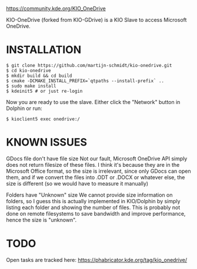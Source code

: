 https://community.kde.org/KIO_OneDrive

KIO-OneDrive (forked from KIO-GDrive) is a KIO Slave to access Microsoft OneDrive.


INSTALLATION
============

    $ git clone https://github.com/martijn-schmidt/kio-onedrive.git
    $ cd kio-onedrive
    $ mkdir build && cd build
    $ cmake -DCMAKE_INSTALL_PREFIX=`qtpaths --install-prefix` ..
    $ sudo make install
    $ kdeinit5 # or just re-login

Now you are ready to use the slave. Either click the "Network" button in Dolphin or run:

    $ kioclient5 exec onedrive:/


KNOWN ISSUES
============

GDocs file don't have file size
  Not our fault, Microsoft OneDrive API simply does not return filesize of these files.
  I think it's because they are in the Microsoft Office format, so the size is irrelevant,
  since only GDocs can open them, and if we convert the files into .ODT or .DOCX or
  whatever else, the size is different (so we would have to measure it manually)

Folders have "Unknown" size
  We cannot provide size information on folders, so I guess this is actually implemented
  in KIO/Dolphin by simply listing each folder and showing the number of files. This
  is probably not done on remote filesystems to save bandwidth and improve performance,
  hence the size is "unknown".


TODO
===========

Open tasks are tracked here: https://phabricator.kde.org/tag/kio_onedrive/
